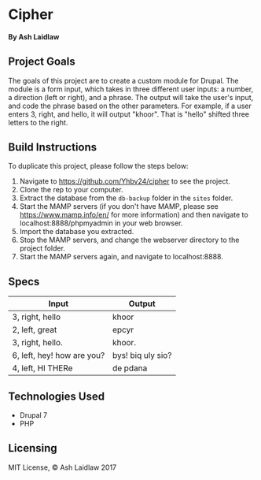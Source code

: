 # Cipher
#### By Ash Laidlaw

## Project Goals

The goals of this project are to create a custom module for Drupal. The module is a form input, which takes in three different user inputs: a number, a direction (left or right), and a phrase. The output will take the user's input, and code the phrase based on the other parameters. For example, if a user enters 3, right, and hello, it will output "khoor". That is "hello" shifted three letters to the right.

## Build Instructions

To duplicate this project, please follow the steps below:

  1. Navigate to https://github.com/Yhbv24/cipher to see the project.
  2. Clone the rep to your computer.
  3. Extract the database from the `db-backup` folder in the `sites` folder.
  4. Start the MAMP servers (if you don't have MAMP, please see https://www.mamp.info/en/ for more information) and then navigate to localhost:8888/phpmyadmin in your web browser.
  5. Import the database you extracted.
  6. Stop the MAMP servers, and change the webserver directory to the project folder.
  7. Start the MAMP servers again, and navigate to localhost:8888.

## Specs

| Input | Output |
|-------|--------|
| 3, right, hello | khoor |
| 2, left, great | epcyr |
| 3, right, hello. | khoor. |
| 6, left, hey! how are you? | bys! biq uly sio? |
| 4, left, HI THERe | de pdana |

## Technologies Used

* Drupal 7
* PHP

## Licensing

MIT License, © Ash Laidlaw 2017
